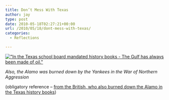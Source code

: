 ```yaml
---
title: Don’t Mess With Texas
author: jay
type: post
date: 2010-05-18T02:27:21+00:00
url: /2010/05/18/dont-mess-with-texas/
categories:
  - Reflections

---
```

[![][1]][2]

_Also, the Alamo was burned down by the Yankees in the War of Northern Aggression_

(obligatory reference &#8211; [from the British, who also burned down the Alamo in the Texas history books][3])

 [1]: https://cdn.rambleon.org/migrate/2010/05/schoolboardtweet.png ("In the Texas school board mandated history books - The Gulf has always been made of oil.")
 [2]: http://twitter.com/jasonadamyoung/status/14198088490
 [3]: http://www.guardian.co.uk/world/2010/may/16/texas-schools-rewrites-us-history